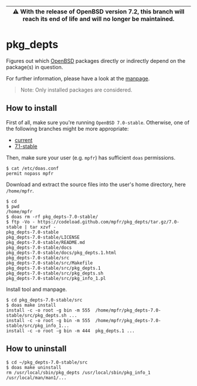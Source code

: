 | :warning: With the release of OpenBSD version 7.2, this branch will reach its end of life and will no longer be maintained.
| --- |

# pkg_depts

Figures out which [OpenBSD](https://www.openbsd.org) packages directly or indirectly depend on the package(s) in question.

For further information, please have a look at the [manpage](https://mpfr.net/man/pkg_depts/7.0-stable/pkg_depts.1.html).

> Note: Only installed packages are considered.

## How to install

First of all, make sure you're running `OpenBSD 7.0-stable`. Otherwise, one of the following branches might be more appropriate:
* [current](https://github.com/mpfr/pkg_depts)
* [7.1-stable](https://github.com/mpfr/pkg_depts/tree/7.1-stable)

Then, make sure your user (e.g. `mpfr`) has sufficient `doas` permissions.

```
$ cat /etc/doas.conf
permit nopass mpfr
```

Download and extract the source files into the user's home directory, here `/home/mpfr`.

```
$ cd
$ pwd
/home/mpfr
$ doas rm -rf pkg_depts-7.0-stable/
$ ftp -Vo - https://codeload.github.com/mpfr/pkg_depts/tar.gz/7.0-stable | tar xzvf -
pkg_depts-7.0-stable
pkg_depts-7.0-stable/LICENSE
pkg_depts-7.0-stable/README.md
pkg_depts-7.0-stable/docs
pkg_depts-7.0-stable/docs/pkg_depts.1.html
pkg_depts-7.0-stable/src
pkg_depts-7.0-stable/src/Makefile
pkg_depts-7.0-stable/src/pkg_depts.1
pkg_depts-7.0-stable/src/pkg_depts.sh
pkg_depts-7.0-stable/src/pkg_info_1.pl
```

Install tool and manpage.

```
$ cd pkg_depts-7.0-stable/src
$ doas make install
install -c -o root -g bin -m 555  /home/mpfr/pkg_depts-7.0-stable/src/pkg_depts.sh ...
install -c -o root -g bin -m 555  /home/mpfr/pkg_depts-7.0-stable/src/pkg_info_1...
install -c -o root -g bin -m 444  pkg_depts.1 ...
```

## How to uninstall

```
$ cd ~/pkg_depts-7.0-stable/src
$ doas make uninstall
rm /usr/local/sbin/pkg_depts /usr/local/sbin/pkg_info_1 /usr/local/man/man1/...
```
